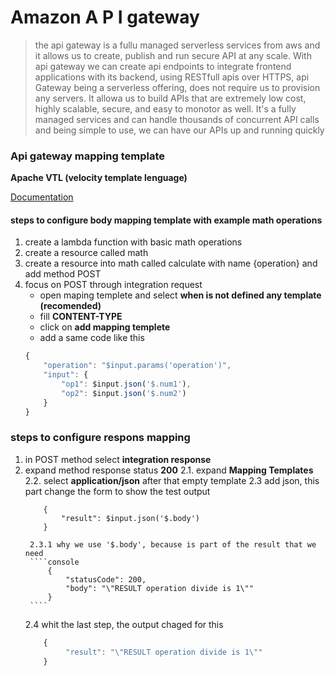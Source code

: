 # Amazon  A P I gateway

> the api gateway is a fullu managed serverless services from aws and it allows us to create, publish and run secure API at any scale.
> With api gateway we can create api endpoints to integrate frontend applications with its backend, using RESTfull apis over HTTPS, api Gateway being a serverless offering, does not require us to provision any servers. It allowa us to build APIs that are extremely low cost, highly scalable, secure, and easy to monotor as well.
It's a fully managed services and can handle thousands of concurrent API calls and being simple to use, we can have our APIs up and running quickly

### Api gateway mapping template 

**Apache VTL (velocity template lenguage)**

[Documentation](https://docs.aws.amazon.com/apigateway/latest/developerguide/api-gateway-mapping-template-reference.html#input-variable-reference)

#### steps to configure body mapping template with example math operations

1. create a lambda function with basic math operations
2. create a resource called math
3. create a resource into math called calculate with name {operation} and add method POST
4. focus on POST through integration request 
    * open maping templete and select **when is not defined any template (recomended)** 
    * fill **CONTENT-TYPE**
    * click on **add mapping templete**
    * add a same code like this
    ````js
    {
        "operation": "$input.params('operation')",
        "input": {
            "op1": $input.json('$.num1'),
            "op2": $input.json('$.num2')
        }
    }
    ````
### steps to configure respons mapping 
1. in POST method select **integration response**
2. expand method response status **200**
    2.1. expand **Mapping Templates**
    2.2. select **application/json** after that empty template
    2.3 add json, this part change the form to show the test output
    ````console
        {
            "result": $input.json('$.body')
        }
    ````
        2.3.1 why we use '$.body', because is part of the result that we need
        ````console
            {
                "statusCode": 200,
                "body": "\"RESULT operation divide is 1\""
            }
        ````
    2.4 whit the last step, the output chaged for this 
    ````js
        {
             "result": "\"RESULT operation divide is 1\""
        }
    ````

